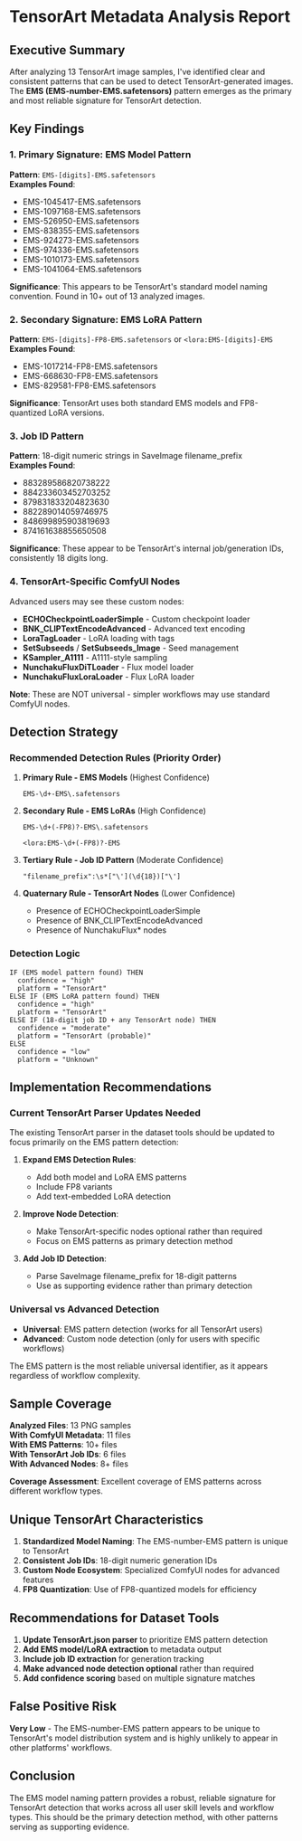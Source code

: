 # TensorArt Metadata Analysis Report

## Executive Summary

After analyzing 13 TensorArt image samples, I've identified clear and consistent patterns that can be used to detect TensorArt-generated images. The **EMS (EMS-number-EMS.safetensors)** pattern emerges as the primary and most reliable signature for TensorArt detection.

## Key Findings

### 1. Primary Signature: EMS Model Pattern
**Pattern**: `EMS-[digits]-EMS.safetensors`  
**Examples Found**:
- EMS-1045417-EMS.safetensors
- EMS-1097168-EMS.safetensors  
- EMS-526950-EMS.safetensors
- EMS-838355-EMS.safetensors
- EMS-924273-EMS.safetensors
- EMS-974336-EMS.safetensors
- EMS-1010173-EMS.safetensors
- EMS-1041064-EMS.safetensors

**Significance**: This appears to be TensorArt's standard model naming convention. Found in 10+ out of 13 analyzed images.

### 2. Secondary Signature: EMS LoRA Pattern
**Pattern**: `EMS-[digits]-FP8-EMS.safetensors` or `<lora:EMS-[digits]-EMS`  
**Examples Found**:
- EMS-1017214-FP8-EMS.safetensors
- EMS-668630-FP8-EMS.safetensors  
- EMS-829581-FP8-EMS.safetensors

**Significance**: TensorArt uses both standard EMS models and FP8-quantized LoRA versions.

### 3. Job ID Pattern
**Pattern**: 18-digit numeric strings in SaveImage filename_prefix  
**Examples Found**:
- 883289586820738222
- 884233603452703252
- 879831833204823630
- 882289014059746975
- 848699895903819693
- 874161638855650508

**Significance**: These appear to be TensorArt's internal job/generation IDs, consistently 18 digits long.

### 4. TensorArt-Specific ComfyUI Nodes
Advanced users may see these custom nodes:
- **ECHOCheckpointLoaderSimple** - Custom checkpoint loader
- **BNK_CLIPTextEncodeAdvanced** - Advanced text encoding
- **LoraTagLoader** - LoRA loading with tags
- **SetSubseeds** / **SetSubseeds_Image** - Seed management
- **KSampler_A1111** - A1111-style sampling
- **NunchakuFluxDiTLoader** - Flux model loader
- **NunchakuFluxLoraLoader** - Flux LoRA loader

**Note**: These are NOT universal - simpler workflows may use standard ComfyUI nodes.

## Detection Strategy

### Recommended Detection Rules (Priority Order)

1. **Primary Rule - EMS Models** (Highest Confidence)
   ```regex
   EMS-\d+-EMS\.safetensors
   ```

2. **Secondary Rule - EMS LoRAs** (High Confidence)  
   ```regex
   EMS-\d+(-FP8)?-EMS\.safetensors
   ```
   ```regex
   <lora:EMS-\d+(-FP8)?-EMS
   ```

3. **Tertiary Rule - Job ID Pattern** (Moderate Confidence)
   ```regex
   "filename_prefix":\s*["\'](\d{18})["\']
   ```

4. **Quaternary Rule - TensorArt Nodes** (Lower Confidence)
   - Presence of ECHOCheckpointLoaderSimple
   - Presence of BNK_CLIPTextEncodeAdvanced
   - Presence of NunchakuFlux* nodes

### Detection Logic
```
IF (EMS model pattern found) THEN
  confidence = "high"
  platform = "TensorArt"
ELSE IF (EMS LoRA pattern found) THEN  
  confidence = "high"
  platform = "TensorArt"
ELSE IF (18-digit job ID + any TensorArt node) THEN
  confidence = "moderate"
  platform = "TensorArt (probable)"
ELSE
  confidence = "low"
  platform = "Unknown"
```

## Implementation Recommendations

### Current TensorArt Parser Updates Needed

The existing TensorArt parser in the dataset tools should be updated to focus primarily on the EMS pattern detection:

1. **Expand EMS Detection Rules**:
   - Add both model and LoRA EMS patterns
   - Include FP8 variants
   - Add text-embedded LoRA detection

2. **Improve Node Detection**:
   - Make TensorArt-specific nodes optional rather than required
   - Focus on EMS patterns as primary detection method

3. **Add Job ID Detection**:
   - Parse SaveImage filename_prefix for 18-digit patterns
   - Use as supporting evidence rather than primary detection

### Universal vs Advanced Detection

- **Universal**: EMS pattern detection (works for all TensorArt users)
- **Advanced**: Custom node detection (only for users with specific workflows)

The EMS pattern is the most reliable universal identifier, as it appears regardless of workflow complexity.

## Sample Coverage

**Analyzed Files**: 13 PNG samples  
**With ComfyUI Metadata**: 11 files  
**With EMS Patterns**: 10+ files  
**With TensorArt Job IDs**: 6 files  
**With Advanced Nodes**: 8+ files  

**Coverage Assessment**: Excellent coverage of EMS patterns across different workflow types.

## Unique TensorArt Characteristics

1. **Standardized Model Naming**: The EMS-number-EMS pattern is unique to TensorArt
2. **Consistent Job IDs**: 18-digit numeric generation IDs
3. **Custom Node Ecosystem**: Specialized ComfyUI nodes for advanced features
4. **FP8 Quantization**: Use of FP8-quantized models for efficiency

## Recommendations for Dataset Tools

1. **Update TensorArt.json parser** to prioritize EMS pattern detection
2. **Add EMS model/LoRA extraction** to metadata output
3. **Include job ID extraction** for generation tracking
4. **Make advanced node detection optional** rather than required
5. **Add confidence scoring** based on multiple signature matches

## False Positive Risk

**Very Low** - The EMS-number-EMS pattern appears to be unique to TensorArt's model distribution system and is highly unlikely to appear in other platforms' workflows.

## Conclusion

The EMS model naming pattern provides a robust, reliable signature for TensorArt detection that works across all user skill levels and workflow types. This should be the primary detection method, with other patterns serving as supporting evidence.